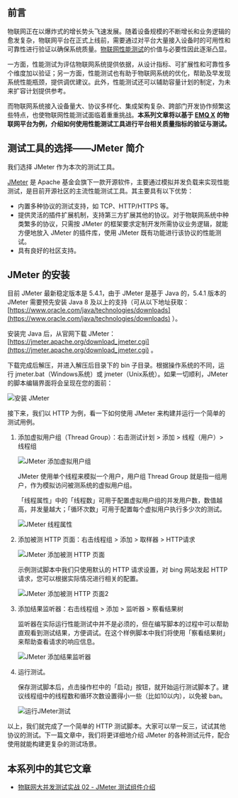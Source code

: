 ## 前言

物联网正在以爆炸式的增长势头飞速发展。随着设备规模的不断增长和业务逻辑的愈发复杂，物联网平台在正式上线前，需要通过对平台大量接入设备时的可用性和可靠性进行验证以确保系统质量。[物联网性能测试](https://www.emqx.com/zh/products/xmeter)的价值与必要性因此逐渐凸显。

一方面，性能测试为评估物联网系统提供依据，从设计指标、可扩展性和可靠性多个维度加以验证；另一方面，性能测试也有助于物联网系统的优化，帮助及早发现系统性能瓶颈，提供调优建议。此外，性能测试还可以辅助容量计划的制定，为未来扩容计划提供参考。

而物联网系统接入设备量大、协议多样化、集成架构复杂、跨部门开发协作频繁这些特点，也使物联网性能测试面临着重重挑战。**本系列文章将以基于 [EMQ X](https://www.emqx.com/zh/products/emqx) 的物联网平台为例，介绍如何使用性能测试工具进行平台相关质量指标的验证与测试。**

## 测试工具的选择——JMeter 简介

我们选择 JMeter 作为本次的测试工具。

[JMeter](https://jmeter.apache.org) 是 Apache 基金会旗下一款开源软件，主要通过模拟并发负载来实现性能测试，是目前开源社区的主流性能测试工具。其主要具有以下优势：

- 内置多种协议的测试支持，如 TCP、HTTP/HTTPS 等。
- 提供灵活的插件扩展机制，支持第三方扩展其他的协议。对于物联网系统中种类繁多的协议，只需按 JMeter 的框架要求定制开发所需协议业务逻辑，就能方便地放入 JMeter 的插件库，使用 JMeter 既有功能进行该协议的性能测试。
- 具有良好的社区支持。

## JMeter 的安装

目前 JMeter 最新稳定版本是 5.4.1，由于 JMeter 是基于 Java 的，5.4.1 版本的 JMeter 需要预先安装 Java 8 及以上的支持（可从以下地址获取：[https://www.oracle.com/java/technologies/downloads](https://www.oracle.com/java/technologies/downloads) ）。

安装完 Java 后，从官网下载 JMeter：[https://jmeter.apache.org/download_jmeter.cgi](https://jmeter.apache.org/download_jmeter.cgi) 。

下载完成后解压，并进入解压后目录下的 bin 子目录。根据操作系统的不同，运行 jmeter.bat（Windows系统）或 jmeter（Unix系统）。如果一切顺利，JMeter 的脚本编辑界面将会呈现在您的面前：

![安装 JMeter](https://static.emqx.net/images/4609157fd7134937f961b7ea865b70a3.png)

接下来，我们以 HTTP 为例，看一下如何使用 JMeter 来构建并运行一个简单的测试用例。

1. 添加虚拟用户组（Thread Group）：右击测试计划 > 添加 > 线程（用户）> 线程组

   ![JMeter 添加虚拟用户组](https://static.emqx.net/images/30f13fb31cc91973b2b96331eb489caf.png)

   JMeter 使用单个线程来模拟一个用户，用户组 Thread Group 就是指一组用户，作为模拟访问被测系统的虚拟用户组。

   「线程属性」中的「线程数」可用于配置虚拟用户组的并发用户数，数值越高，并发量越大；「循环次数」可用于配置每个虚拟用户执行多少次的测试。

   ![JMeter 线程属性](https://static.emqx.net/images/912dd10b41740f7d96c24bbec526703f.png)

2. 添加被测 HTTP 页面：右击线程组 > 添加 > 取样器 > HTTP请求

   ![JMeter 添加被测 HTTP 页面](https://static.emqx.net/images/ea70b47f38d2dab43bb24315a8e1ed72.png)

   示例测试脚本中我们只使用默认的 HTTP 请求设置，对 bing 网站发起 HTTP 请求，您可以根据实际情况进行相关的配置。

   ![JMeter 添加被测 HTTP 页面2](https://static.emqx.net/images/cbe81f4bd52ef37b72e8ad9bea08c21f.png)

3. 添加结果监听器：右击线程组 > 添加 > 监听器 > 察看结果树

   监听器在实际运行性能测试中并不是必须的，但在编写脚本的过程中可以帮助直观看到测试结果，方便调试。在这个样例脚本中我们将使用「察看结果树」来帮助查看请求的响应信息。

   ![JMeter 添加结果监听器](https://static.emqx.net/images/c077ea6fea30948e41ca60e5aad2176b.png)

4. 运行测试。

   保存测试脚本后，点击操作栏中的「启动」按钮，就开始运行测试脚本了。建议线程组中的线程数和循环次数设置得小一些（比如10以内），以免被 ban。

   ![运行JMeter测试](https://static.emqx.net/images/f6f9b1200acc5db71be4a0e26aa8ba35.png)

以上，我们就完成了一个简单的 HTTP 测试脚本。大家可以举一反三，试试其他协议的测试。下一篇文章中，我们将更详细地介绍 JMeter 的各种测试元件，配合使用就能构建更复杂的测试场景。

## 本系列中的其它文章

- [物联网大并发测试实战 02 - JMeter 测试组件介绍](https://www.emqx.com/zh/blog/introduction-to-jmeter-test-components)
